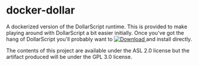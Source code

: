docker-dollar
=============

A dockerized version of the DollarScript runtime. This is provided to make playing around with DollarScript a bit easier initially. Once you've got the hang of DollarScript you'll probably want to [ ![Download](https://api.bintray.com/packages/neilellis/dollar/dollarscript/images/download.svg) ](https://bintray.com/neilellis/dollar/dollarscript/_latestVersion) and install directly.

The contents of this project are available under the ASL 2.0 license but the artifact produced will be under the GPL 3.0 license.


